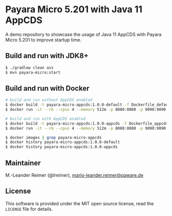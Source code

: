 # Payara Micro 5.201 with Java 11 AppCDS

A demo repository to showcase the usage of Java 11 AppCDS with Payara Micro 5.201 to improve startup time.

## Build and run with JDK8+

```bash
$ ./gradlew clean ass
$ mvn payara-micro:start
```

## Build and run with Docker

```bash
# build and run without AppCDS enabled
$ docker build -t payara-micro-appcds:1.0.0-default -f Dockerfile_default .
$ docker run -it --rm --cpus 4 --memory 512m -p 8080:8080 -p 9090:9090 payara-micro-appcds:1.0.0-default

# build and run with AppCDS enabled
$ docker build -t payara-micro-appcds:1.0.0-appcds -f Dockerfile_appcds .
$ docker run -it --rm --cpus 4 --memory 512m -p 8080:8080 -p 9090:9090 payara-micro-appcds:1.0.0-appcds

$ docker images | grep payara-micro-appcds
$ docker history payara-micro-appcds:1.0.0-default
$ docker history payara-micro-appcds:1.0.0-appcds
```

## Maintainer

M.-Leander Reimer (@lreimer), <mario-leander.reimer@qaware.de>

## License

This software is provided under the MIT open source license, read the `LICENSE` file for details.


